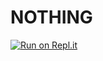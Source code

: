# NOTHING
[![Run on Repl.it](https://repl.it/badge/github/Miuuwu/miibot2)](https://repl.it/github/Miuuwu/miibot2)